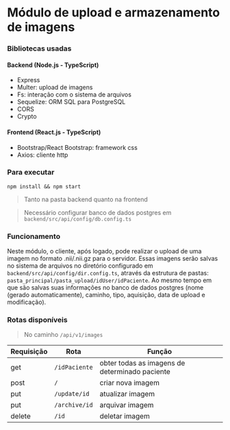 # Módulo de upload e armazenamento de imagens

### Bibliotecas usadas
#### Backend (Node.js - TypeScript)
- Express
- Multer: upload de imagens
- Fs: interação com o sistema de arquivos
- Sequelize: ORM SQL para PostgreSQL
- CORS
- Crypto

#### Frontend (React.js - TypeScript)
- Bootstrap/React Bootstrap: framework css
- Axios: cliente http

### Para executar
```
npm install && npm start
``` 
> Tanto na pasta backend quanto na frontend

> Necessário configurar banco de dados postgres em ```backend/src/api/config/db.config.ts```

### Funcionamento
Neste módulo, o cliente, após logado, pode realizar o upload de uma imagem no formato .nii/.nii.gz para o servidor. Essas imagens serão salvas no sistema de arquivos no diretório configurado em ```backend/src/api/config/dir.config.ts```, através da estrutura de pastas: ```pasta_principal/pasta_upload/idUser/idPaciente```. Ao mesmo tempo em que são salvas suas informações no banco de dados postgres (nome (gerado automaticamente), caminho, tipo, aquisição, data de upload e modificação).

### Rotas disponíveis
> No caminho `/api/v1/images`

Requisição | Rota | Função
--------- | ------ | ------
get | `/idPaciente` | obter todas as imagens de determinado paciente
post | `/` | criar nova imagem
put | `/update/id` | atualizar imagem
put | `/archive/id` | arquivar imagem
delete | `/id` | deletar imagem
